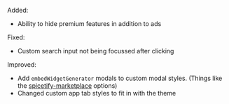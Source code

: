 Added:
- Ability to hide premium features in addition to ads

Fixed:
- Custom search input not being focussed after clicking

Improved:
- Add `embedWidgetGenerator` modals to custom modal styles. (Things like the [spicetify-marketplace](https://github.com/CharlieS1103/spicetify-marketplace) options)
- Changed custom app tab styles to fit in with the theme